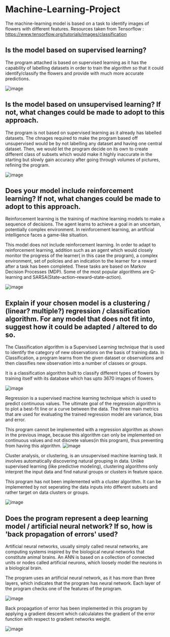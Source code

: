 # Machine-Learning-Project

The machine-learning model is based on a task to identify images of flowers with different features.
Resources taken from Tensorflow : https://www.tensorflow.org/tutorials/images/classification

## Is the model based on supervised learning?

The program attached is based on supervised learning as it has the capability of labelling datasets in order to train the algorithm so that it could identify/classify the flowers and provide with much more accurate predictions.

![image](https://user-images.githubusercontent.com/84967025/156681831-5846d335-bc4c-421d-a3a6-56bd90584dd8.png)

## Is the model based on unsupervised learning? If not, what changes could be made to adopt to this approach.

The program is not based on supervised learning as it already has labelled datasets. The chnages required to make the program based off unsupervised would be by not labelling any dataset and having one central dataset. Then, we would let the program decide on its own to create different class of subsets which would make it highly inaccurate in the starting but slowly gain accuracy after going through volumes of pictures, refining the program.

![image](https://user-images.githubusercontent.com/84967025/156682508-b388cc6b-2d86-494e-94ef-8c15898a556f.png)

## Does your model include reinforcement learning? If not, what changes could be made to adopt to this approach.

Reinforcement learning is the training of machine learning models to make a sequence of decisions. The agent learns to achieve a goal in an uncertain, potentially complex environment. In reinforcement learning, an artificial intelligence faces a game-like situation.

This model does not include reinforcement learning. In order to adapt to reinforcement learning, addition such as an agent which would closely monitor the progress of the learner( in this case the program), a complex environment, set of policies and an indication to the learner for a reward after a task has been completed. These tasks are based on  Markov Decision Processes (MDP). Some of the most popular algorithms are Q-learning and SARSA(State–action–reward–state–action).

![image](https://user-images.githubusercontent.com/84967025/156683520-e177230e-3da6-40e4-80c2-17c15af32810.png)

## Explain if your chosen model is a clustering / (linear? multiple?) regression / classification algorithm. For any model that does not fit into, suggest how it could be adapted / altered to do so.


The Classification algorithm is a Supervised Learning technique that is used to identify the category of new observations on the basis of training data. In Classification, a program learns from the given dataset or observations and then classifies new observation into a number of classes or groups.

It is a classification algorithm built to classify different types of flowers by training itself with its database which has upto 3670 images of flowers. 

![image](https://user-images.githubusercontent.com/84967025/156693345-0da01f59-e610-474a-8377-afdf841bfc45.png)

Regression is a supervised machine learning technique which is used to predict continuous values. The ultimate goal of the regression algorithm is to plot a best-fit line or a curve between the data. The three main metrics that are used for evaluating the trained regression model are variance, bias and error.

This program cannot be implemented with a regression algorithm as shown in the previous image, because this algorithm can only be implemented on continuous values and not discrete values(in this program), thus preventing from having this algorithm.
![image](https://user-images.githubusercontent.com/84967025/156684182-413e5970-88e1-4423-a34f-4d5ccec125aa.png)

Cluster analysis, or clustering, is an unsupervised machine learning task. It involves automatically discovering natural grouping in data. Unlike supervised learning (like predictive modeling), clustering algorithms only interpret the input data and find natural groups or clusters in feature space.

This program has not been implemented with a cluster algorithm. It can be implemented by not seperating the data inputs into different subsets and rather target on data clusters or groups.

![image](https://user-images.githubusercontent.com/84967025/156685064-6dd6d8f2-1e8d-4308-b908-8fcad4fd86be.png)


## Does the program represent a deep learning model / artificial neural network? If so, how is 'back propagation of errors' used?

Artificial neural networks, usually simply called neural networks, are computing systems inspired by the biological neural networks that constitute animal brains. An ANN is based on a collection of connected units or nodes called artificial neurons, which loosely model the neurons in a biological brain.

The program uses an artificial neural network, as it has more than three layers, which indicates that the program has neural network. Each layer of the program checks one of the features of the program.

![image](https://user-images.githubusercontent.com/84967025/156693198-0be143ca-abc3-44c0-860d-a1306e5ab4c4.png)

Back propagation of error has been implemented in this program by applying a gradient descent which calculalates the gradient of the error function with respect to gradient networks weight.

![image](https://user-images.githubusercontent.com/84967025/156693278-832a98ed-2639-4e5a-8141-b00062b5753a.png)



